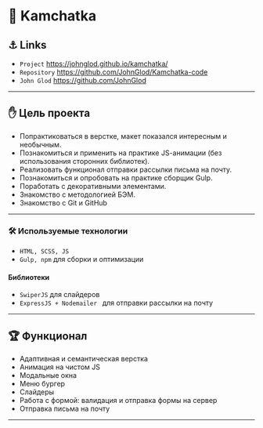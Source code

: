# 🗻 Kamchatka 

## ⚓︎ Links
- `Project` https://johnglod.github.io/kamchatka/
- `Repository` https://github.com/JohnGlod/Kamchatka-code
- `John Glod` https://github.com/JohnGlod

---
## ✋ Цель проекта
- Попрактиковаться в верстке, макет показался интересным и необычным. 
- Познакомиться и применить на практике JS-aнимации (без использования сторонних библиотек).
- Реализовать функционал отправки рассылки письма на почту. 
- Познакомиться и опробовать на практике сборщик Gulp.
- Поработать с декоративными элементами. 
- Знакомство с методологией БЭМ. 
- Знакомство с Git и GitHub
---

### 🛠️ Используемые технологии
- `HTML, SCSS, JS`
- `Gulp, npm` для сборки и оптимизации

#### Библиотеки
- `SwiperJS` для слайдеров
- `ExpressJS + Nodemailer ` для отправки рассылки на почту

---
## 🏆 Функционал
- Адаптивная и семантическая верстка
- Анимация на чистом JS
- Модальные окна
- Меню бургер 
- Слайдеры
- Работа с формой: валидация и отправка формы на сервер 
- Отправка письма на почту

---
